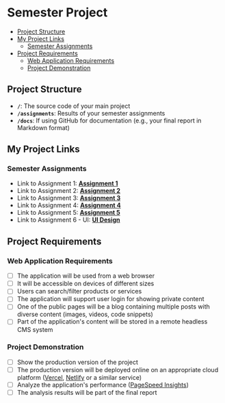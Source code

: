 # Semester Project <!-- omit in toc -->

- [Project Structure](#project-structure)
- [My Project Links](#my-project-links)
  <!-- - [Semester Project](#semester-project) -->
  - [Semester Assignments](#semester-assignments)
- [Project Requirements](#project-requirements)
  - [Web Application Requirements](#web-application-requirements)
  - [Project Demonstration](#project-demonstration)

## Project Structure

- **`/`**: The source code of your main project
- **`/assignments`**: Results of your semester assignments
- **`/docs`**: If using GitHub for documentation (e.g., your final report in Markdown format)

## My Project Links

<!--
### Semester Project

- Link to your production version: [**Production Version**](URL_TO_PRODUCTION_VERSION)  Replace with actual URL
- Link to your final report: [**Final Report**](URL_TO_FINAL_REPORT) <!-- Replace with actual URL -->
<!-- Add more as necessary -->

### Semester Assignments

- Link to Assignment 1: [**Assignment 1**](https://github.com/gbonic/HCI-2024-25/blob/main/assignments/01-assignment/figma-recording.mp4) <!-- Replace with actual URL -->
- Link to Assignment 2: [**Assignment 2**](https://github.com/gbonic/HCI-2024-25/blob/main/assignments/02-assignment/user-persone-sitemap.pdf) <!-- Replace with actual URL -->
- Link to Assignment 3: [**Assignment 3**](https://hci-2024-25.vercel.app/)
- Link to Assignment 4: [**Assignment 4**](https://github.com/gbonic/HCI-2024-25/blob/main/assignments/04-assignment)
- Link to Assignment 5: [**Assignment 5**](https://hci-2024-25-05-task.vercel.app/blog)
- Link to Assignment 6 - UI: [**UI Design**](https://github.com/gbonic/HCI-2024-25/blob/main/assignments/06-assignment/UI-v1.pdf)

<!-- Add more assignments as necessary -->

## Project Requirements

### Web Application Requirements

- [ ] The application will be used from a web browser
- [ ] It will be accessible on devices of different sizes
- [ ] Users can search/filter products or services
- [ ] The application will support user login for showing private content
- [ ] One of the public pages will be a blog containing multiple posts with diverse content (images, videos, code snippets)
- [ ] Part of the application's content will be stored in a remote headless CMS system

### Project Demonstration

- [ ] Show the production version of the project
- [ ] The production version will be deployed online on an appropriate cloud platform ([Vercel](https://vercel.com), [Netlify](https://www.netlify.com/) or a similar service)
- [ ] Analyze the application's performance ([PageSpeed Insights](https://pagespeed.web.dev/))
- [ ] The analysis results will be part of the final report
